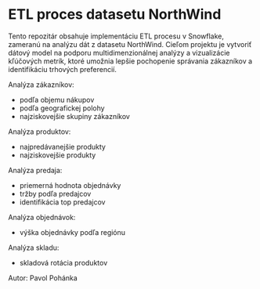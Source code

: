 # ETL proces datasetu NorthWind

Tento repozitár obsahuje implementáciu ETL procesu v Snowflake, zameranú na analýzu dát z datasetu NorthWind. Cieľom projektu je vytvoriť dátový model na podporu multidimenzionálnej analýzy a vizualizácie kľúčových metrík, ktoré umožnia lepšie pochopenie správania zákazníkov a identifikáciu trhových preferencií.

  Analýza zákazníkov: 
  - podľa objemu nákupov
  - podľa geografickej polohy
  - najziskovejšie skupiny zákazníkov
  
  Analýza produktov:
  - najpredávanejšie produkty
  - najziskovejšie produkty
    
  Analýza predaja:
  - priemerná hodnota objednávky
  - tržby podľa predajcov
  - identifikácia top predajcov
  
  Analýza objednávok:
  - výška objednávky podľa regiónu
  
  Analýza skladu:
  - skladová rotácia produktov

Autor: Pavol Pohánka




